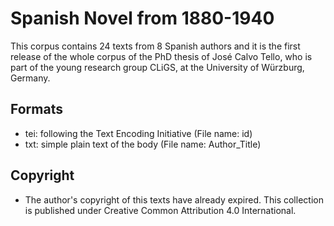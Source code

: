 Spanish Novel from 1880-1940
========================================

This corpus contains  24 texts from 8 Spanish authors and it is the first release of the whole corpus of the PhD thesis of José Calvo Tello, who is part of the young research group CLiGS, at the University of Würzburg, Germany.

## Formats

* tei: following the Text Encoding Initiative (File name: id)
* txt: simple plain text of the body (File name: Author_Title)

## Copyright

* The author's copyright of this texts have already expired. This collection is published under Creative Common Attribution 4.0 International.
